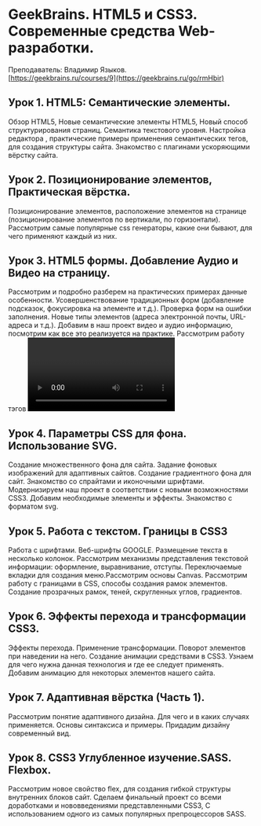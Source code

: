 # GeekBrains. HTML5 и CSS3. Современные средства Web-разработки.
Преподаватель: Владимир Языков.
<br>[https://geekbrains.ru/courses/9](https://geekbrains.ru/go/rmHbir)

## Урок 1. HTML5: Семантические элементы.
Обзор HTML5, Новые семантические элементы HTML5, Новый способ структурирования страниц. Семантика текстового уровня. Настройка редактора , практические примеры применения семантических тегов, для создания структуры сайта. Знакомство с плагинами ускоряющими вёрстку сайта.

## Урок 2. Позиционирование элементов, Практическая вёрстка.
Позиционирование элементов, расположение элементов на странице (позиционирование элементов по вертикали, по горизонтали). Рассмотрим самые популярные css генераторы, какие они бывают, для чего применяют каждый из них.

## Урок 3. HTML5 формы. Добавление Аудио и Видео на страницу.
Рассмотрим и подробно разберем на практических примерах данные особенности. Усовершенствование традиционных форм (добавление подсказок, фокусировка на элементе и т.д.). Проверка форм на ошибки заполнения. Новые типы элементов (адреса электронной почты, URL-адреса и т.д.). Добавим в наш проект видео и аудио информацию, посмотрим как все это реализуется на практике. Рассмотрим работу тэгов <VIDEO> <AUDIO>. Задание классов, разбор технологии БЭМ

## Урок 4. Параметры CSS для фона. Использование SVG.
Создание множественного фона для сайта. Задание фоновых изображений для адаптивных сайтов. Создание градиентного фона для сайт. Знакомство со спрайтами и иконочными шрифтами. Модернизируем наш проект в соответствии с новыми возможностями CSS3. Добавим необходимые элементы и эффекты. Знакомство с форматом svg.

## Урок 5. Работа с текстом. Границы в CSS3
Работа с шрифтами. Веб-шрифты GOOGLE. Размещение текста в несколько колонок. Рассмотрим механизмы представления текстовой информации: оформление, выравнивание, отступы. Переключаемые вкладки для создания меню.Рассмотрим основы Canvas. Рассмотрим работу с границами в CSS, способы создания рамок элементов. Создание прозрачных рамок, теней, скругленных углов, градиентов.

## Урок 6. Эффекты перехода и трансформации CSS3.
Эффекты перехода. Применение трансформации. Поворот элементов при наведении на него. Создание анимации средствами в CSS3. Узнаем для чего нужна данная технология и где ее следует применять. Добавим анимацию для некоторых элементов нашего сайта.

## Урок 7. Адаптивная вёрстка (Часть 1).
Рассмотрим понятие адаптивного дизайна. Для чего и в каких случаях применяется. Основы синтаксиса и примеры. Придадим дизайну современный вид.

## Урок 8. CSS3 Углубленное изучение.SASS. Flexbox.
Рассмотрим новое свойство flex, для создания гибкой структуры внутренних блоков сайт. Сделаем финальный проект со всеми доработками и нововведениями представленными CSS3, С использованием одного из самых популярных препроцессоров SASS.